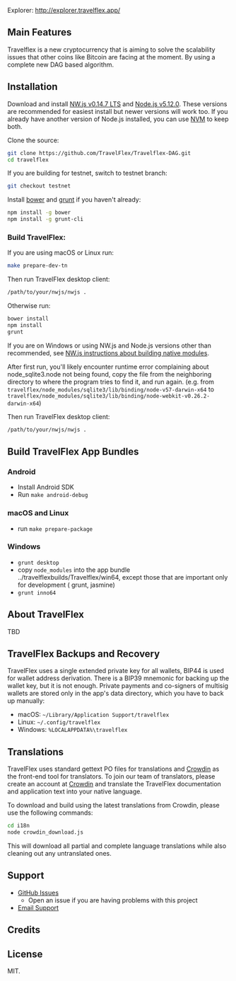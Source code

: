 
Explorer: http://explorer.travelflex.app/

## Main Features

Travelflex is a new cryptocurrency that is aiming to solve the scalability issues that other coins like Bitcoin are facing at the moment. By using a complete new DAG based algorithm.

## Installation

Download and install [NW.js v0.14.7 LTS](https://dl.nwjs.io/v0.14.7) and [Node.js v5.12.0](https://nodejs.org/download/release/v5.12.0/).  These versions are recommended for easiest install but newer versions will work too.  If you already have another version of Node.js installed, you can use [NVM](https://github.com/creationix/nvm) to keep both.

Clone the source:

```sh
git clone https://github.com/TravelFlex/Travelflex-DAG.git
cd travelflex
```

If you are building for testnet, switch to testnet branch:
```sh
git checkout testnet
```

Install [bower](http://bower.io/) and [grunt](http://gruntjs.com/getting-started)  if you haven't already:

```sh
npm install -g bower
npm install -g grunt-cli
```

### Build TravelFlex:

If you are using macOS or Linux run:
```sh
make prepare-dev-tn
```
Then run TravelFlex desktop client:
```sh
/path/to/your/nwjs/nwjs .
```
Otherwise run:
```sh
bower install
npm install
grunt
```
If you are on Windows or using NW.js and Node.js versions other than recommended, see [NW.js instructions about building native modules](http://docs.nwjs.io/en/latest/For%20Users/Advanced/Use%20Native%20Node%20Modules/).

After first run, you'll likely encounter runtime error complaining about node_sqlite3.node not being found, copy the file from the neighboring directory to where the program tries to find it, and run again. (e.g. from `travelflex/node_modules/sqlite3/lib/binding/node-v57-darwin-x64` to `travelflex/node_modules/sqlite3/lib/binding/node-webkit-v0.26.2-darwin-x64`)

Then run TravelFlex desktop client:

```sh
/path/to/your/nwjs/nwjs .
```

## Build TravelFlex App Bundles

### Android

- Install Android SDK
- Run `make android-debug`

### macOS and Linux

- run `make prepare-package`

### Windows

- `grunt desktop`
- copy `node_modules` into the app bundle ../travelflexbuilds/Travelflex/win64, except those that are important only for development ( grunt, jasmine)
- `grunt inno64`

## About TravelFlex

TBD

## TravelFlex Backups and Recovery

TravelFlex uses a single extended private key for all wallets, BIP44 is used for wallet address derivation.  There is a BIP39 mnemonic for backing up the wallet key, but it is not enough.  Private payments and co-signers of multisig wallets are stored only in the app's data directory, which you have to back up manually:

* macOS: `~/Library/Application Support/travelflex`
* Linux: `~/.config/travelflex`
* Windows: `%LOCALAPPDATA%\travelflex`


## Translations

TravelFlex uses standard gettext PO files for translations and [Crowdin](https://crowdin.com/project/travelflex) as the front-end tool for translators. To join our team of translators, please create an account at [Crowdin](https://crowdin.com) and translate the TravelFlex documentation and application text into your native language.

To download and build using the latest translations from Crowdin, please use the following commands:

```sh
cd i18n
node crowdin_download.js
```

This will download all partial and complete language translations while also cleaning out any untranslated ones.


## Support

* [GitHub Issues](https://github.com/travelflex/travelflex/issues)
  * Open an issue if you are having problems with this project
* [Email Support](mailto:support@travelflex.org)

## Credits


## License

MIT.
